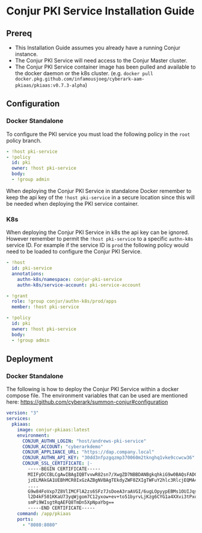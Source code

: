 # Conjur PKI Service Installation Guide
## Prereq
- This Installation Guide assumes you already have a running Conjur instance. 
- The Conjur PKI Service will need access to the Conjur Master cluster.
- The Conjur PKI Service container image has been pulled and available to the docker daemon or the k8s cluster. (e.g. `docker pull docker.pkg.github.com/infamousjoeg/cyberark-aam-pkiaas/pkiaas:v0.7.3-alpha`)

## Configuration
### Docker Standalone
To configure the PKI service you must load the following policy in the `root` policy branch.
```yaml
- !host pki-service
- !policy
  id: pki
  owner: !host pki-service
  body:
  - !group admin
```
When deploying the Conjur PKI Service in standalone Docker remember to keep the api key of the `!host pki-service` in a secure location since this will be needed when deploying the PKI service container.

### K8s
When deploying the Conjur PKI Service in k8s the api key can be ignored. However remember to permit the `!host pki-service` to a specific `authn-k8s` service ID. For example if the service ID is `prod` the following policy would need to be loaded to configure the Conjur PKI Service.
```yaml
- !host 
  id: pki-service
  annotations:
    authn-k8s/namespace: conjur-pki-service
    authn-k8s/service-account: pki-service-account

- !grant
  role: !group conjur/authn-k8s/prod/apps
  member: !host pki-service

- !policy
  id: pki
  owner: !host pki-service
  body:
  - !group admin
```


## Deployment
### Docker Standalone
The following is how to deploy the Conjur PKI Service within a docker compose file. 
The environment variables that can be used are mentioned here: https://github.com/cyberark/summon-conjur#configuration

```yaml
version: "3"
services:
  pkiaas:
    image: conjur-pkiaas:latest
    environment:
      CONJUR_AUTHN_LOGIN: "host/andrews-pki-service"
      CONJUR_ACCOUNT: "cyberarkdemo"
      CONJUR_APPLIANCE_URL: "https://dap.company.local"
      CONJUR_AUTHN_API_KEY: "30dd3nfpzgqzmp370060m2tknghq1vke9ccwcw36"
      CONJUR_SSL_CERTIFICATE: |-
        -----BEGIN CERTIFICATE-----
        MIIFyDCCBLCgAwIBAgIQBTvvwR82sn7/XwgZD7NBBDANBgkqhkiG9w0BAQsFADCB
        jzELMAkGA1UEBhMCR0IxGzAZBgNVBAgTEkdyZWF0ZXIgTWFuY2hlc3RlcjEQMA4G
        ....
        G9w84FoVxp7Z8VlIMCFlA2zs6SFz7JsDoeA3raAVGI/6ugLOpyypEBMs1OUIJqsi
        l2D4kF501KKaU73yqWjgom7C12yxow+ev+to51byrvLjKzg6CYG1a4XXvi3tPxq3
        smPi9WIsgtRqAEFQ8TmDn5XpNpaYbg==
        -----END CERTIFICATE-----
    command: /app/pkiaas
    ports:
      - "8080:8080"
```






